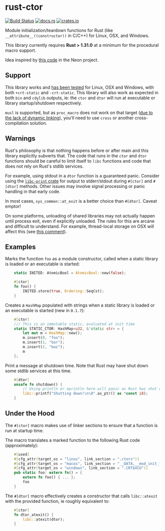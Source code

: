 # rust-ctor

[![Build Status](https://api.travis-ci.org/mmastrac/rust-ctor.svg?branch=master)](https://travis-ci.org/mmastrac/rust-ctor)
[![docs.rs](https://docs.rs/ctor/badge.svg)](https://docs.rs/ctor)
[![crates.io](https://img.shields.io/crates/v/ctor.svg)](https://crates.io/crates/ctor)

Module initialization/teardown functions for Rust (like `__attribute__((constructor))` in C/C++) for Linux, OSX, and Windows.

This library currently requires **Rust > 1.31.0** at a minimum for the
procedural macro support.

Idea inspired by [this code](https://github.com/neon-bindings/neon/blob/2277e943a619579c144c1da543874f4a7ec39879/src/lib.rs#L42) in the Neon project.

## Support

This library works and [has been tested](https://travis-ci.org/mmastrac/rust-ctor)
for Linux, OSX and Windows, with both `+crt-static` and `-crt-static`. This
library will also work as expected in both `bin` and `cdylib` outputs, 
ie: the `ctor` and `dtor` will run at executable or library 
startup/shutdown respectively.

`musl` is supported, but as `proc_macro` does not work on that target ([due to the lack
of dynamic linking](https://github.com/rust-lang/rust/issues/40174)), you'll need to use `cross` or another cross-compilation solution.

## Warnings

Rust's philosophy is that nothing happens before or after main and 
this library explicitly subverts that. The code that runs in the `ctor`
and `dtor` functions should be careful to limit itself to `libc` 
functions and code that does not rely on Rust's stdlib services.

For example, using stdout in a `dtor` function is a guaranteed panic. Consider
using the [`libc-print` crate](https://crates.io/crates/libc-print) for output
to stderr/stdout during `#[ctor]` and `#[dtor]` methods. Other issues
may involve signal processing or panic handling in that early code.

In most cases, `sys_common::at_exit` is a better choice than `#[dtor]`. Caveat emptor!

On some platforms, unloading of shared libraries may not actually 
happen until process exit, even if explicitly unloaded. The rules for 
this are arcane and difficult to understand. For example, thread-local
storage on OSX will affect this (see [this comment](https://github.com/rust-lang/rust/issues/28794#issuecomment-368693049)).

## Examples

Marks the function `foo` as a module constructor, called when a static
library is loaded or an executable is started:

```rust
    static INITED: AtomicBool = AtomicBool::new(false);

    #[ctor]
    fn foo() {
        INITED.store(true, Ordering::SeqCst);
    }
```

Creates a `HashMap` populated with strings when a static
library is loaded or an executable is started (new in `0.1.7`):

```rust
    #[ctor]
    /// This is an immutable static, evaluated at init time
    static STATIC_CTOR: HashMap<u32, &'static str> = {
        let mut m = HashMap::new();
        m.insert(0, "foo");
        m.insert(1, "bar");
        m.insert(2, "baz");
        m
    };
```

Print a message at shutdown time. Note that Rust may have shut down
some stdlib services at this time.

```rust
    #[dtor]
    unsafe fn shutdown() {
        // Using println or eprintln here will panic as Rust has shut down
        libc::printf("Shutting down!\n\0".as_ptr() as *const i8);
    }
```

## Under the Hood

The `#[ctor]` macro makes use of linker sections to ensure that a 
function is run at startup time.

The macro translates a marked function to the following Rust code 
(approximately):

```rust
    #[used]
    #[cfg_attr(target_os = "linux", link_section = ".ctors")]
    #[cfg_attr(target_os = "macos", link_section = "__DATA,__mod_init_func")]
    #[cfg_attr(target_os = "windows", link_section = ".CRT$XCU")]
    pub static foo: extern fn() = { 
        extern fn foo() { ... };
        foo 
    }
```

The `#[dtor]` macro effectively creates a constructor that calls `libc::atexit` with the provided function, ie roughly equivalent to:

```rust
    #[ctor]
    fn dtor_atexit() {
        libc::atexit(dtor);
    }
```
